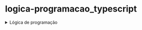 # logica-programacao_typescript
<details>
  <summary>Lógica de programação</summary>

  # Lógica de programação
  ## Tipos de dados utilizados
   - Number
   - String
   - Boolean
  ### Tipo Any
   - Usado para representar uma variável que pode ter qualquer tipo de valor.
   - Desabilita a verificação de tipo estático para a variável, permitindo que ela aceite qualquer valor sem gerar erros de compilação.

  ### Union Type
   - Adiciona tipagem dupla a uma variável ou função
   - A variável ou função passa a aceitar dois tipos de dados

  *EXEMPLO*
  ```javascript
  let id: number | string
  id = 1;
  id = "1"
  ```
  **

  *Declarando uma variável do tipo Any*
  ```javascript
  let valorQualquer: any = 5;
  valorQualquer = "texto";
  valorQualquer = { objeto: true };
  ```
  *Declarando uma função do tipo Any*
  ```javascript
  function retornaQualquerCoisa(): any {
    return "qualquer coisa";
  }

  let resultado: any = retornaQualquerCoisa();
  ```
  
  ## Declaração de variáveis
  ### Inferência x annotaion
  **Inferência**
   - A inferência é uma habilidade usada pelo compilador para definir o tipo de variável pelo valor que ela guarda.
   - A inferência ocorre geralmente com variáveis `let` e `const`

  *EXEMPLO*
  ```javascript
  let nome = "athos"  //O compilador infere que a variável nome seja do tipo String devido o valor que ela assume.
  nome = 12;          //Ocorre erro de tipagem, pois a variável foi inferida como String
  ```
  *annotation*
   - Usada para sinalizar a tipagem de uma variável `const` ou `let`

  *EXEMPLO*
  ```javascript
  let nome:String = "Athos"
  ```

  ## Declarando funções
  ### Declaração padrão
  ```javascript
  function nomeFuncao(a: tipoParametro, b:tipoParametro): tipoRetorno {
    return
  }
  ```
  ### Declaração Expresão de função
  ```javascript
  let nomeFuncao = function(a: tipoParametro, b: tipoParametro): tipoRetorno{
    return
  }
  ```
  ### Declaração de função Arrow Function
  ```javascript
  let nomeFuncao = (a: tipoParametro, b: tipoParametro): tipoRetorno => {
    return 
  }
  ```
  ### Declaração de função com parâmetros opcionais
  ```javascript
  function saudacao(nome: string, sobrenome?: string): string{
    if(sobrenome){
      return `Olá, ${nome} ${sobrenome}`!;
    }else{
      return `Olá, ${nome}!`
    }
  }
  ```
  ### Declaração de função com parâmetro Default
  ```javascript
  function potencia(base: number, expoente: number = 2): number {
    return Math.pow(base, expoente);
  }
  ```




  
  ## Manipulação de Arrays
  *Iniciando um array vazio*
  ```javascript
  let arrayVazio:number[] = [];
  ```

  *Adicionando valores no final do array*
  ```javascript
  let meuArray: number[] = [];
  meuArray.push(4,5);
  ```

  *Adicionando valores em um array de forma direta*
  ```javascript
  let meuArray: number[] = [1,2,3]
  meuArray[3] = 4;
  ```
  ## Map
   - Coleção de dados no formato chave-valor
   - possui ordem de inserção
  *SINTAXE*
  ```javascript
  let nomeMapa: Map<TipoDaChave, TipoDoValor> = new Map();
  ```
  ### Métodos
  `set`: Define um par chave-valor
  ```javascript
  variavel.set(chave, valor);
  ```
  `get`: Retorna o valor de uma chave
  ```javascript
  variavel.get(chave)  //retorna valor
  ```
  `has`: Verifica se uma chave está presente no mapa
  ```javascript
  let verificaChave: boolean = meuMapa.has("Carro");
  console.log(verificaChave)  //Retorna true ou false
  ```
  `delete`: Remove um par chave-valor
  
  `clear` : Remove todas as chaves do map
  
  `size`  : Retorna o número de chaves do map









  
</details>
